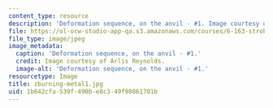 ```yaml
---
content_type: resource
description: 'Deformation sequence, on the anvil - #1. Image courtesy of Arlis Reynolds.'
file: https://ol-ocw-studio-app-qa.s3.amazonaws.com/courses/6-163-strobe-project-laboratory-fall-2005/1b642cfa539f490be8c349f90861701b_zburning-metal1.jpg
file_type: image/jpeg
image_metadata:
  caption: 'Deformation sequence, on the anvil - #1.'
  credit: Image courtesy of Arlis Reynolds.
  image-alt: 'Deformation sequence, on the anvil - #1.'
resourcetype: Image
title: zburning-metal1.jpg
uid: 1b642cfa-539f-490b-e8c3-49f90861701b
---
```

